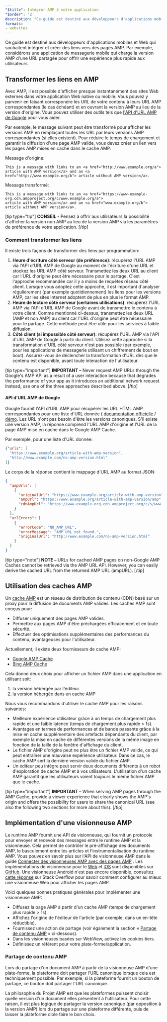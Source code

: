 ```yaml
---
"$title": Intégrer AMP à votre application
"$order": '2'
description: "Ce guide est destiné aux développeurs d'applications mobiles et Web qui souhaitent intégrer et créer des liens vers des pages AMP. Par exemple, considérons une application de messagerie mobile ..."
formats:
- websites
---
```


Ce guide est destiné aux développeurs d'applications mobiles et Web qui souhaitent intégrer et créer des liens vers des pages AMP. Par exemple, considérons une application de messagerie mobile qui charge la version AMP d'une URL partagée pour offrir une expérience plus rapide aux utilisateurs.

## Transformer les liens en AMP

Avec AMP, il est possible d'afficher presque instantanément des sites Web externes dans votre application Web native ou mobile. Vous pouvez y parvenir en faisant correspondre les URL de votre contenu à leurs URL AMP correspondantes (le cas échéant) et en ouvrant la version AMP au lieu de la version d'origine. Vous pouvez utiliser des outils tels que [l'API d'URL AMP de Google](https://developers.google.com/amp/cache/use-amp-url) pour vous aider.

Par exemple, le message suivant peut être transformé pour afficher les versions AMP en remplaçant toutes les URL par leurs versions AMP correspondantes (si elles existent). Pour réduire le temps de chargement et garantir la diffusion d'une page AMP valide, vous devez créer un lien vers les pages AMP mises en cache dans le cache AMP.

Message d'origine:

```text
This is a message with links to an <a href="http://www.example.org/a">
article with AMP version</a> and an <a href="http://www.example.org/b"> article without AMP version</a>.
```

Message transformé:

```text
This is a message with links to an <a href="https://www-example-org.cdn.ampproject.org/c/www.example.org/a">
article with AMP version</a> and an <a href="www.example.org/b"> article without AMP version</a>.
```

[tip type="tip"] **CONSEIL -** Pensez à offrir aux utilisateurs la possibilité d'afficher la version non AMP au lieu de la version AMP via les paramètres de préférence de votre application. [/tip]

### Comment transformer les liens

Il existe trois façons de transformer des liens par programmation:

1. **Heure d'écriture côté serveur (de préférence)**: récupérez l'URL AMP via l'API d'URL AMP de Google au moment de l'écriture d'une URL et stockez les URL AMP côté serveur. Transmettez les deux URL au client car l'URL d'origine peut être nécessaire pour le partage. C'est l'approche recommandée car il y a moins de requêtes réseau côté client. Lorsque vous adoptez cette approche, il est important d'analyser régulièrement (par exemple quotidiennement) les liens pour les versions AMP, car les sites Internet adoptent de plus en plus le format AMP.
2. **Heure de lecture côté serveur (certaines utilisations)**: récupérez l'URL AMP via l'API d'URL AMP de Google avant de transmettre le contenu à votre client. Comme mentionné ci-dessus, transmettez les deux URL (AMP et non AMP) au client car l'URL d'origine peut être nécessaire pour le partage. Cette méthode peut être utile pour les services à faible diffusion.
3. **Côté client (si impossible côté serveur)**: récupérez l'URL AMP via l'API d'URL AMP de Google à partir du client. Utilisez cette approche si la transformation d'URL côté serveur n'est pas possible (par exemple, pour les applications de messagerie utilisant un chiffrement de bout en bout). Assurez-vous de déclencher la transformation d'URL dès que le contenu est disponible, avant toute interaction de l'utilisateur.

[tip type="important"] **IMPORTANT –** Never request AMP URLs through the Google's AMP API as a result of a user interaction because that degrades the performance of your app as it introduces an additional network request. Instead, use one of the three approaches described above. [/tip]

#### API d'URL AMP de Google

Google fournit l'API d'URL AMP pour récupérer les URL HTML AMP correspondantes pour une liste d'URL donnée ( [documentation officielle](https://developers.google.com/amp/cache/use-amp-url) / [démo](../../../documentation/examples/documentation/Using_the_AMP_URL_API.html). Les URL n'ont pas besoin d'être les versions canoniques. S'il existe une version AMP, la réponse comprend l'URL AMP d'origine et l'URL de la page AMP mise en cache dans le Google AMP Cache.

Par exemple, pour une liste d'URL donnée:

```json
{"urls": [
  "https://www.example.org/article-with-amp-version",
  "http://www.example.com/no-amp-version.html"
]}
```

Le corps de la réponse contient le mappage d'URL AMP au format JSON:

```json
{
  "ampUrls": [
    {
      "originalUrl": "https://www.example.org/article-with-amp-version",
      "ampUrl": "https://www.example.org/article-with-amp-version/amp",
      "cdnAmpUrl": "https://www-example-org.cdn.ampproject.org/c/s/www.example.org/article-with-amp-version"
    }
  ],
  "urlErrors": [
    {
      "errorCode": "NO_AMP_URL",
      "errorMessage": "AMP URL not found.",
      "originalUrl": "http://www.example.com/no-amp-version.html"
    }
  ]
}
```

[tip type="note"] **NOTE –**  URLs for cached AMP pages on non-Google AMP Caches cannot be retrieved via the AMP URL API. However, you can easily derive the cached URL from the returned AMP URL (ampURL). [/tip]

## Utilisation des caches AMP

Un [cache AMP](../../../documentation/guides-and-tutorials/learn/amp-caches-and-cors/how_amp_pages_are_cached.md) est un réseau de distribution de contenu (CDN) basé sur un proxy pour la diffusion de documents AMP valides. Les caches AMP sont conçus pour:

- Diffuser uniquement des pages AMP valides.
- Permettre aux pages AMP d'être préchargées efficacement et en toute sécurité.
- Effectuer des optimisations supplémentaires des performances du contenu, avantageuses pour l'utilisateur.

Actuellement, il existe deux fournisseurs de cache AMP:

- [Google AMP Cache](https://developers.google.com/amp/cache/)
- [Bing AMP Cache](https://www.bing.com/webmaster/help/bing-amp-cache-bc1c884c)

Cela donne deux choix pour afficher un fichier AMP dans une application en utilisant soit:

1. la version hébergée par l'éditeur
2. la version hébergée dans un cache AMP

Nous vous recommandons d'utiliser le cache AMP pour les raisons suivantes:

- Meilleure expérience utilisateur grâce à un temps de chargement plus rapide et une faible latence (temps de chargement plus rapide > 1s).
- Avantages en termes de performances et de bande passante grâce à la mise en cache supplémentaire des artefacts dépendants du client, par exemple la mise en cache de différentes versions de la même image en fonction de la taille de la fenêtre d'affichage du client.
- Le fichier AMP d'origine peut ne plus être un fichier AMP valide, ce qui peut entraîner une mauvaise expérience utilisateur. Dans ce cas, le cache AMP sert la dernière version valide du fichier AMP.
- Un éditeur peu intègre peut servir deux documents différents à un robot d'exploration de cache AMP et à vos utilisateurs. L'utilisation d'un cache AMP garantit que les utilisateurs voient toujours le même fichier AMP que le cache.

[tip type="important"] **IMPORTANT –** When serving AMP pages through the AMP Cache, provide a viewer experience that clearly shows the AMP's origin and offers the possibility for users to share the canonical URL (see also the following two sections for more about this). [/tip]

## Implémentation d'une visionneuse AMP

Le runtime AMP fournit une API de visionneuse, qui fournit un protocole pour envoyer et recevoir des messages entre le runtime AMP et la visionneuse. Cela permet de contrôler le pré-affichage des documents AMP, le basculement entre les articles et l'instrumentalisation du runtime AMP. Vous pouvez en savoir plus sur l'API de visionneuse AMP dans le guide [Connecter des visionneuses AMP avec des pages AMP](https://github.com/ampproject/amphtml/blob/master/extensions/amp-viewer-integration/integrating-viewer-with-amp-doc-guide.md) . Les implémentations de visionneuse pour le [Web](https://github.com/ampproject/amp-viewer/blob/master/mobile-web/README.md) et [iOS](https://github.com/ampproject/amp-viewer/tree/master/ios) sont disponibles sur [GitHub](https://github.com/ampproject/amp-viewer). Une visionneuse Android n'est pas encore disponible, consultez [cette réponse](https://stackoverflow.com/questions/44856759/does-we-need-to-change-anything-in-usual-webpage-loader-for-loading-an-amp-acce/44869038#44869038) sur Stack Overflow pour savoir comment configurer au mieux une visionneuse Web pour afficher les pages AMP.

Voici quelques bonnes pratiques générales pour implémenter une visionneuse AMP:

- Diffusez la page AMP à partir d'un cache AMP (temps de chargement plus rapide > 1s).
- Affichez l'origine de l'éditeur de l'article (par exemple, dans un en-tête réductible).
- Fournissez une action de partage (voir également la section « [Partage de contenu AMP](#sharing-amp-content) » ci-dessous).
- Dans les visionneuses basées sur WebView, activez les cookies tiers.
- Définissez un référent pour votre plate-forme/application.

### Partage de contenu AMP <a name="sharing-amp-content"></a>

Lors du partage d'un document AMP à partir de la visionneuse AMP d'une plate-forme, la plateforme doit partager l'URL canonique lorsque cela est techniquement possible. Par exemple, si la plateforme fournit un bouton de partage, ce bouton doit partager l'URL canonique.

La philosophie du Projet AMP est que les plateformes puissent choisir quelle version d'un document elles présentent à l'utilisateur. Pour cette raison, il est plus logique de partager la version canonique (par opposition à la version AMP) lors du partage sur une plateforme différente, puis de laisser la plateforme cible faire le bon choix.
